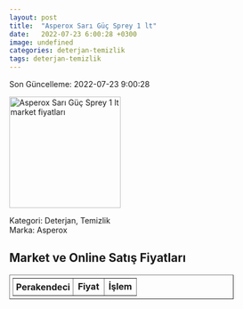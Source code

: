 ```yaml
---
layout: post
title:  "Asperox Sarı Güç Sprey 1 lt"
date:   2022-07-23 6:00:28 +0300
image: undefined
categories: deterjan-temizlik
tags: deterjan-temizlik
---
```


Son Güncelleme: 2022-07-23 9:00:28

<img src="undefined" width="200" alt="Asperox Sarı Güç Sprey 1 lt market fiyatları" />

Kategori: Deterjan, Temizlik
<br />
Marka: Asperox

<h2>Market ve Online Satış Fiyatları</h2>

<table border="1" style="padding: 5px;width:80%;">
  <tr>
    <td style="padding: 5px;"><strong>Perakendeci</strong></td>
    <td><strong>Fiyat</strong></td>
    <td><strong>İşlem</strong></td>
  </tr>
  
</table>
